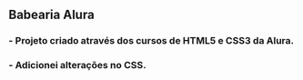 ## Babearia Alura
### - Projeto criado através dos cursos de HTML5 e CSS3 da Alura.
### - Adicionei alterações no CSS.
